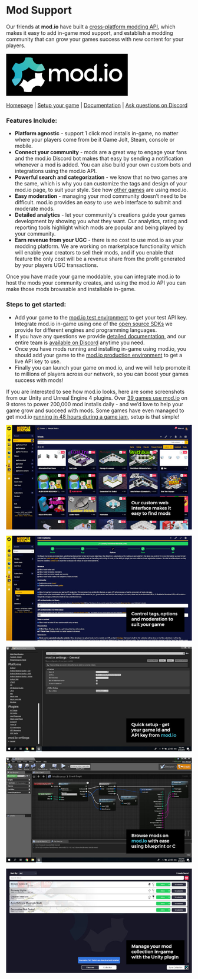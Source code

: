 # Mod Support

Our friends at **mod.io** have built a [cross-platform modding API](https://mod.io/), which makes it easy to add in-game mod support, and establish a modding community that can grow your games success with new content for your players.

[![mod.io](./modio.png)](https://mod.io/)

[Homepage](https://mod.io/) | [Setup your game](https://mod.io/games/add) | [Documentation](https://docs.mod.io/) | [Ask questions on Discord](https://discord.mod.io/)

### Features Include:

- **Platform agnostic** - support 1 click mod installs in-game, no matter where your players come from be it Game Jolt, Steam, console or mobile.
- **Connect your community** - mods are a great way to engage your fans and the mod.io Discord bot makes that easy by sending a notification whenever a mod is added. You can also build your own custom bots and integrations using the mod.io API.
- **Powerful search and categorization** - we know that no two games are the same, which is why you can customize the tags and design of your mod.io page, to suit your style. See how [other games](https://mod.io/games) are using mod.io.
- **Easy moderation** - managing your mod community doesn’t need to be difficult. mod.io provides an easy to use web interface to submit and moderate mods.
- **Detailed analytics** - let your community's creations guide your games development by showing you what they want. Our analytics, rating and reporting tools highlight which mods are popular and being played by your community.
- **Earn revenue from your UGC** - there is no cost to use mod.io as your modding platform. We are working on marketplace functionality which will enable your creators to sell their mods, and if you enable that feature the only cost will be a revenue share from the profit generated by your players UGC transactions.

Once you have made your game moddable, you can integrate mod.io to host the mods your community creates, and using the mod.io API you can make those mods browsable and installable in-game.

### Steps to get started:

- Add your game to the [mod.io test environment](https://test.mod.io/games/add) to get your test API key.
  Integrate mod.io in-game using one of the [open source SDKs](https://github.com/modio) we provide for different engines and programming languages.
- If you have any questions we provide [detailed documentation](https://docs.mod.io/), and our entire team is [available on Discord](https://discord.mod.io/) anytime you need.
- Once you have mods running and installing in-game using mod.io, you should add your game to the [mod.io production environment](https://mod.io/games/add) to get a live API key to use.
- Finally you can launch your game on mod.io, and we will help promote it to millions of players across our network, so you can boost your games success with mods!

If you are interested to see how mod.io looks, here are some screenshots from our Unity and Unreal Engine 4 plugins. Over [39 games use mod.io](https://mod.io/games) on 9 stores to power 200,000 mod installs daily - and we’d love to help your game grow and succeed with mods. Some games have even managed to get mod.io [running in 48 hours during a game jam](https://mod.io/blog/add-mod-support-to-a-unity-game-in-48-hours-with-modio), setup is that simple!

![Our custom web interface makes it easy to find mods](./web-interface.jpg)

![Controls tags, options and moderation to suit your game](./web-options.jpg)

![Quick setup - get your game id and API key from mod.io](./ue4-quick-setup.jpg)

![Browse mods on mod.io with ease using blueprint or C](./ue4-browse.jpg)

![Manage your mod collection in-game with the Unity plugin](./unity-manage.jpg)
